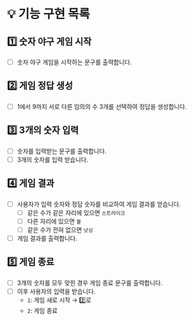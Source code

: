 # 💡 기능 구현 목록

## 1️⃣ 숫자 야구 게임 시작
- [ ] 숫자 야구 게임을 시작하는 문구를 출력합니다.

## 2️⃣ 게임 정답 생성
- [ ] 1에서 9까지 서로 다른 임의의 수 3개를 선택하여 정답을 생성합니다.

## 3️⃣ 3개의 숫자 입력
- [ ] 숫자를 입력받는 문구를 출력합니다.
- [ ] 3개의 숫자를 입력 받습니다.

## 4️⃣ 게임 결과
- [ ] 사용자가 입력 숫자와 정답 숫자를 비교하여 게임 결과를 얻습니다.
    - [ ] 같은 수가 같은 자리에 있으면 `스트라이크`
    - [ ] 다른 자리에 있으면 `볼`
    - [ ] 같은 수가 전혀 없으면 `낫싱`
- [ ] 게임 결과를 출력합니다.

## 5️⃣ 게임 종료
- [ ] 3개의 숫자를 모두 맞힌 경우 게임 종료 문구를 출력합니다.
- [ ] 이후 사용자의 입력을 받습니다.
    - `1`: 게임 새로 시작 → 2️⃣로
    - `2`: 게임 종료